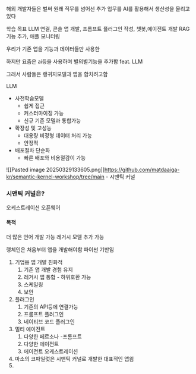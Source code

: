 해외 개발자들은 벌써 원래 직무를 넘어선 추가 업무를 AI를 활용해서 생산성을 올리고 있다


학습 목표
LLM 연결, 콘솔 앱 개발, 프롬프트 플러그인 작성, 챗봇,에이전트 개발 RAG기능 추가, 애플 모니터링

우리가 기존 앱을 기능과 데이터들만 사용한

하지만 요즘은 ai등을 사용하며 별의별기능을 추가함 feat. LLM

그래서 사람들은 랭귀지모델과 앱을 합치려고함

LLM
- 사전학습모델
	- 쉽게 접근
	- 커스터마이징 가능
	- 신규 기존 모델과 통합가능
- 확장성 및 고성능
	- 대용량 비정형 데이터 처리 가능
	- 안정적
- 배포절차 단순화
	- 빠른 배포와 비용절감이 가능

![[Pasted image 20250329133605.png]]https://github.com/matdaaiga-kr/semantic-kernel-workshop/tree/main - 시맨틱 커널 

### 시맨틱 커널은?
오케스트레이션 오픈웨어

#### 목적
더 많은 언어 개발 가능 레거시 모델 추가 가능

랭체인은 처음부터 앱을 개발해야함 파이썬 기반임

1. 기업용 앱 개발 친화적
	1. 기존 앱 개발 경험 유지
	2. 레거시 앱 통합 - 하위호환 가능
	3.  스케일링
	4. 보안 
2. 플러그인
	1. 기존의 API등에 연결가능
	2. 프롬프트  플러그인
	3. 네이티브 코드 플러그인
3. 멀티 에이전트
	1. 다양한 페르소나 -프롬프트
	2. 다양한 에이전트
	3. 에이전트 오케스트레이션
4. 마소의 코파일럿은 시맨틱 커널로 개발한 대표적인 앱읨
5. 

